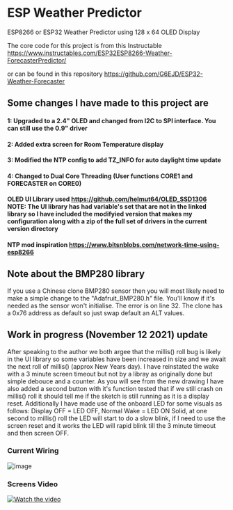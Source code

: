 # ESP Weather Predictor
ESP8266 or ESP32 Weather Predictor using 128 x 64 OLED Display

The core code for this project is from this Instructable
https://www.instructables.com/ESP32ESP8266-Weather-ForecasterPredictor/ 

or can be found in this repository
https://github.com/G6EJD/ESP32-Weather-Forecaster

## Some changes I have made to this  project are</br>
#### 1: Upgraded to a 2.4" OLED and changed from I2C to SPI interface. You can still use the 0.9" driver
#### 2: Added extra screen for Room Temperature display
#### 3: Modified the NTP config to add TZ_INFO for auto daylight time update
#### 4: Changed to Dual Core Threading (User functions CORE1 and FORECASTER on CORE0)

#### OLED UI Library used  https://github.com/helmut64/OLED_SSD1306 NOTE: The UI library has had variable's set that are not in the linked library so I have included the modifyied version that makes my configuration along with a zip of the full set of drivers in the current version directory
#### NTP mod inspiration https://www.bitsnblobs.com/network-time-using-esp8266 

## Note about the BMP280 library
If you use a Chinese clone BMP280 sensor then you will most likely need to make a simple change to the "Adafruit_BMP280.h" file. You'll know if it's needed as the sensor won't initialise.
The error is on line 32. The clone has a 0x76 address as default so just swap default an ALT values.

## Work in progress (November 12 2021) update
After speaking to the author we both argee that the millis() roll bug is likely in the UI library so some variables have been increased in size and we await the next roll of millis() (approx New Years day). I have reinstated the wake with a 3 minute screen timeout but not by a libray as originally done but simple debouce and a counter. As you will see from the new drawing I have also added a second button with it's function tested that if we still crash on millis() roll it should tell me if the sketch is still running as it is a display reset. Additionally I have made use of the onboard LED for some visuals as follows: Display OFF = LED OFF, Normal Wake = LED ON Solid, at one second to millis() roll the LED will start to do a slow blink, if I need to use the screen reset and it works the LED will rapid blink till the 3 minute timeout and then screen OFF. 

### Current Wiring
![image](https://user-images.githubusercontent.com/20883620/142696805-5ef8fd41-6dc6-4d99-a9a7-12b45632e6bd.png)

### Screens Video
[![Watch the video](https://img.youtube.com/vi/-4ZAevAfWxo/maxresdefault.jpg)](https://youtu.be/-4ZAevAfWxo)
